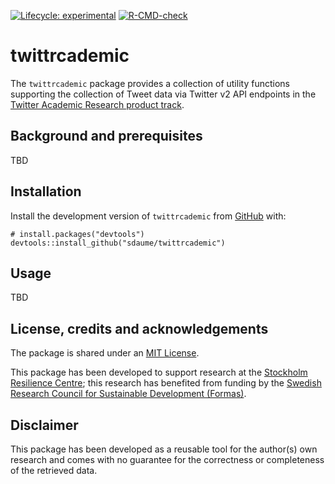 
<!-- README.md is generated from README.Rmd. Please edit that file -->

<!-- badges: start -->

[![Lifecycle:
experimental](https://img.shields.io/badge/lifecycle-experimental-orange.svg)](https://lifecycle.r-lib.org/articles/stages.html#experimental)
[![R-CMD-check](https://github.com/sdaume/twittrcademic/workflows/R-CMD-check/badge.svg)](https://github.com/sdaume/twittrcademic/actions)
<!-- badges: end -->

# twittrcademic

The `twittrcademic` package provides a collection of utility functions
supporting the collection of Tweet data via Twitter v2 API endpoints in
the [Twitter Academic Research product
track](https://developer.twitter.com/en/solutions/academic-research).

## Background and prerequisites

TBD

## Installation

Install the development version of `twittrcademic` from
[GitHub](https://github.com/) with:

    # install.packages("devtools")
    devtools::install_github("sdaume/twittrcademic")

## Usage

TBD

## License, credits and acknowledgements

The package is shared under an [MIT License](LICENSE.md).

This package has been developed to support research at the [Stockholm
Resilience Centre](https://www.stockholmresilience.org); this research
has benefited from funding by the [Swedish Research Council for
Sustainable Development (Formas)](https://formas.se/).

## Disclaimer

This package has been developed as a reusable tool for the author(s) own
research and comes with no guarantee for the correctness or completeness
of the retrieved data.

